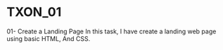 # TXON_01
01- Create a Landing Page
In this task, I have create a landing web page using basic HTML, And CSS.
